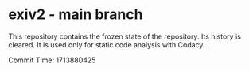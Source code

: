 # exiv2 - main branch

This repository contains the frozen state of the repository.
Its history is cleared. It is used only for static code
analysis with Codacy.

Commit Time: 1713880425